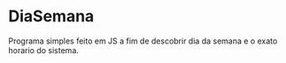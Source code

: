 # DiaSemana
Programa simples feito em JS a fim de descobrir dia da semana e o exato horario do sistema.
